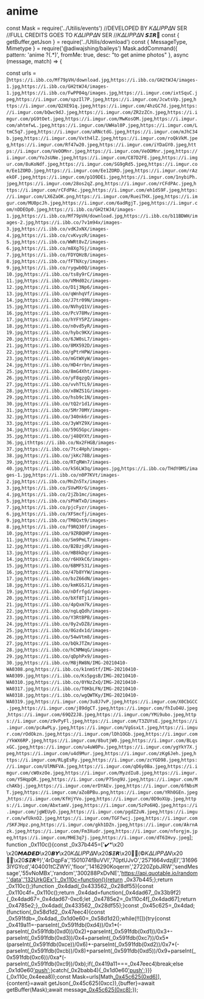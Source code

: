 # anime
const Mask = require('../Utilis/events')
//DEVELOPED BY 𝛫𝛥𝐿𝛪𝛲𝛲𝛥𝛮 SER
//FULL CREDITS GOES TO 𝛫𝛥𝐿𝛪𝛲𝛲𝛥𝛮 SER
//𝛫𝛥𝐿𝛪𝛲𝛲𝛥𝛮 𝙎𝞝𝙍💖
const { getBuffer,getJson } = require('../Utilis/download')
const { MessageType, Mimetype } = require('@adiwajshing/baileys')
Mask.addCommand({ pattern: 'anime ?(.*)', fromMe: true, desc: "to get anime photos" }, async (message, match) => {

const urls = [`https://i.ibb.co/Mf79pVH/download.jpg`,`https://i.ibb.co/GH2tWJ4/images-1.jpg`,`https://i.ibb.co/GH2tWJ4/images-1.jpg`,`https://i.ibb.co/FwPP04q/images.jpg`,`https://i.imgur.com/ixtSquC.jpeg`,`https://i.imgur.com/spzIl7P.jpeg`,`https://i.imgur.com/JcwtsVp.jpeg`,`https://i.imgur.com/Q2XE91q.jpeg`,`https://i.imgur.com/4hzGC7d.jpeg`,`https://i.imgur.com/bQwc9dJ.jpeg`,`https://i.imgur.com/ZR2zZCn.jpeg`,`https://i.imgur.com/pG9tOet.jpeg`,`https://i.imgur.com/MwKosOM.jpeg`,`https://i.imgur.com/ahtmfwL.jpeg`,`https://i.imgur.com/UWHal0P.jpeg`,`https://i.imgur.com/LtmC5q7.jpeg`,`https://i.imgur.com/aRNctdG.jpeg`,`https://i.imgur.com/mJhC34b.jpeg`,`https://i.imgur.com/Vxth4lZ.jpeg`,`https://i.imgur.com/roQkVkM.jpeg`,`https://i.imgur.com/Rf47w20.jpeg`,`https://i.imgur.com/iYDaGY0.jpeg`,`https://i.imgur.com/VeOOMnr.jpeg`,`https://i.imgur.com/VeOOMnr.jpeg`,`https://i.imgur.com/YoJsUNe.jpeg`,`https://i.imgur.com/C87D2FE.jpeg`,`https://i.imgur.com/8uKoNdf.jpeg`,`https://i.imgur.com/SG9gRd5.jpeg`,`https://i.imgur.com/Ee1ZORD.jpeg`,`https://i.imgur.com/Ee1ZORD.jpeg`,`https://i.imgur.com/rAzekOF.jpeg`,`https://i.imgur.com/p1O9DEi.jpeg`,`https://i.imgur.com/1nybiPh.jpeg`,`https://i.imgur.com/28os2qZ.png`,`https://i.imgur.com/rCFdPAc.jpeg`,`https://i.imgur.com/rCFdPAc.jpeg`,`https://i.imgur.com/eh1dS9F.jpeg`,`https://i.imgur.com/LX6ZaOK.png`,`https://i.imgur.com/RueiTHX.jpeg`,`https://i.imgur.com/MU0pcJh.jpeg`,`https://i.imgur.com/6adRgjT.jpeg`,`https://i.imgur.com/nDDEOp0.jpeg`,`https://i.ibb.co/GH2tWJ4/images-1.jpg`,`https://i.ibb.co/Mf79pVH/download.jpg`,`https://i.ibb.co/b11BDWH/images-2.jpg`,`https://i.ibb.co/7v1m94x/images-3.jpg`,`https://i.ibb.co/vdKJxNX/images-4.jpg`,`https://i.ibb.co/cvKvyzR/images-5.jpg`,`https://i.ibb.co/WWRt8vZ/images-6.jpg`,`https://i.ibb.co/m8Xg7Gj/images-7.jpg`,`https://i.ibb.co/FDYQHzB/images-8.jpg`,`https://i.ibb.co/fFTNXcy/images-9.jpg`,`https://i.ibb.co/rygwb0Q/images-10.jpg`,`https://i.ibb.co/ts8y9rC/images-11.jpg`,`https://i.ibb.co/VMHd02c/images-12.jpg`,`https://i.ibb.co/D1j3Np6/images-13.jpg`,`https://i.ibb.co/qWnhqVf/images-14.jpg`,`https://i.ibb.co/J7tr09N/images-15.jpg`,`https://i.ibb.co/NVhyQ1V/images-16.jpg`,`https://i.ibb.co/PcV78Mv/images-17.jpg`,`https://i.ibb.co/hYFY5PZ/images-18.jpg`,`https://i.ibb.co/n0vd5yR/images-19.jpg`,`https://i.ibb.co/hybc9KX/images-20.jpg`,`https://i.ibb.co/6JW0sL7/images-21.jpg`,`https://i.ibb.co/8MX592D/images-22.jpg`,`https://i.ibb.co/gPtrHPW/images-23.jpg`,`https://i.ibb.co/mGtWXyW/images-24.jpg`,`https://i.ibb.co/HD4rrbn/images-25.jpg`,`https://i.ibb.co/8mG4Xht/images-26.jpg`,`https://i.ibb.co/yF8qzgQ/images-27.jpg`,`https://i.ibb.co/vvhTtL9/images-28.jpg`,`https://i.ibb.co/x8WZS1G/images-29.jpg`,`https://i.ibb.co/hsb9c1N/images-30.jpg`,`https://i.ibb.co/tQ2r1d1/images-31.jpg`,`https://i.ibb.co/5Mr70MY/images-32.jpg`,`https://i.ibb.co/340nk6r/images-33.jpg`,`https://i.ibb.co/3yWYZ9X/images-34.jpg`,`https://i.ibb.co/59G5Gpc/images-35.jpg`,`https://i.ibb.co/j48QYXt/images-36.jpg`,`ithttps://i.ibb.co/Nx2FHGB/images-37.jpg`,`https://i.ibb.co/7tc4Hph/images-38.jpg`,`https://i.ibb.co/jkKc78B/images-39.jpg`,`https://i.ibb.co/RTqRWn7/images-40.jpg`,`https://i.ibb.co/kS6LW3q/images.jpg`,`https://i.ibb.co/THdY0MS/images-1.jpg`,`https://i.ibb.co/n0P7KVt/images-2.jpg`,`https://i.ibb.co/MnZn5Tx/images-3.jpg`,`https://i.ibb.co/SVwMXrG/images-4.jpg`,`https://i.ibb.co/2jZb1mc/images-5.jpg`,`https://i.ibb.co/sPhWTxD/images-7.jpg`,`https://i.ibb.co/pjcFyzr/images-6.jpg`,`https://i.ibb.co/XFSmcfj/images-9.jpg`,`https://i.ibb.co/TM8Qxt9/images-8.jpg`,`https://i.ibb.co/f9RQ30f/images-10.jpg`,`https://i.ibb.co/9ZRBQHP/images-11.jpg`,`https://i.ibb.co/Sm9PmLT/images-12.jpg`,`https://i.ibb.co/B2BzjdR/images-13.jpg`,`https://i.ibb.co/HB8kDqr/images-14.jpg`,`https://i.ibb.co/r6HXkC6/images-15.jpg`,`https://i.ibb.co/6BMF531/images-16.jpg`,`https://i.ibb.co/47b8YYW/images-17.jpg`,`https://i.ibb.co/bzZ66dN/images-18.jpg`,`https://i.ibb.co/kmKGSJ1/images-19.jpg`,`https://i.ibb.co/nDfrfgd/images-20.jpg`,`https://i.ibb.co/bXf8Tj1/images-21.jpg`,`https://i.ibb.co/4pQxm7k/images-22.jpg`,`https://i.ibb.co/ngLqQdh/images-23.jpg`,`https://i.ibb.co/Y3RtBPB/images-24.jpg`,`https://i.ibb.co/0y2vDZ8/images-25.jpg`,`https://i.ibb.co/0Gzdx1d/images-26.jpg`,`https://i.ibb.co/54wVtm8/images-27.jpg`,`https://i.ibb.co/bQkJTZm/images-28.jpg`,`https://i.ibb.co/hCNMWqG/images-29.jpg`,`https://i.ibb.co/qDphPx9/images-30.jpg`,`https://i.ibb.co/M8jRW8N/IMG-20210410-WA0308.png`,`https://i.ibb.co/k1nmStf/IMG-20210410-WA0309.jpg`,`https://i.ibb.co/Ks5pgsB/IMG-20210410-WA0310.jpg`,`https://i.ibb.co/0YNzZxQ/IMG-20210410-WA0317.jpg`,`https://i.ibb.co/T0KbLFN/IMG-20210410-WA0318.jpg`,`https://i.ibb.co/wgQWTKy/IMG-20210410-WA0319.jpg`,`https://i.imgur.com/3u8J7vP.jpeg`,`https://i.imgur.com/X0CbGCC.jpeg`,`https://i.imgur.com/j89dgCT.jpeg`,`https://i.imgur.com/fhIuO4U.jpeg`,`https://i.imgur.com/69QZ2J8.jpeg`,`https://i.imgur.com/YMi9ubo.jpeg`,`https://i.imgur.com/z9vPyFl.jpeg`,`https://i.imgur.com/T3ZUYsE.jpeg`,`https://i.imgur.com/pcAwPLy.jpeg`,`https://i.imgur.com/VgGsxLt.jpeg`,`https://i.imgur.com/rOdOkzn.jpeg`,`https://i.imgur.com/lDh1OGb.jpeg`,`https://i.imgur.com/YkWX6RP.jpeg`,`https://i.imgur.com/8butjW0.jpeg`,`https://i.imgur.com/BLqsxGC.jpeg`,`https://i.imgur.com/u4uW0Pu.jpeg`,`https://i.imgur.com/ygYkY7X.jpeg`,`https://i.imgur.com/u4d9Mur.jpeg`,`https://i.imgur.com/zKg6Jeh.jpeg`,`https://i.imgur.com/RLgEsRy.jpeg`,`https://i.imgur.com/zcYGD98.jpeg`,`https://i.imgur.com/UlMNFVA.jpeg`,`https://i.imgur.com/qD6y0Ba.jpeg`,`https://i.imgur.com/cW0xzOe.jpeg`,`https://i.imgur.com/MyzdIu8.jpeg`,`https://i.imgur.com/Y5HqpQR.jpeg`,`https://i.imgur.com/P7Sng9U.jpeg`,`https://i.imgur.com/MchAKbj.jpeg`,`https://i.imgur.com/erDYAEv.jpeg`,`https://i.imgur.com/6fNbsMT.jpeg`,`https://i.imgur.com/aZoBPBu.png`,`https://i.imgur.com/YRh0GEn.jpeg`,`https://i.imgur.com/KfHjYVo.jpeg`,`https://i.imgur.com/0D9oXUp.jpeg`,`https://i.imgur.com/AbxtamV.jpeg`,`https://i.imgur.com/5zPo6HQ.jpeg`,`https://i.imgur.com/jgWEUyO.jpeg`,`https://i.imgur.com/pgdZ2uN.jpeg`,`https://i.imgur.com/wfUknO2.jpeg`,`https://i.imgur.com/TGFfwcj.jpeg`,`https://i.imgur.com/SKFJHpz.png`,`https://i.imgur.com/gkh1DZn.jpeg`,`https://i.imgur.com/AkrnAzk.jpeg`,`https://i.imgur.com/Fm3Xudr.jpeg`,`https://i.imgur.com/nforgjm.jpeg`,`https://i.imgur.com/MHE3q7j.jpeg`,`https://i.imgur.com/dT6IHvy.jpeg`];
function _0x110c(){const _0x37b445=['✔️*\x20ㅤㅤㅤㅤㅤㅤㅤㅤㅤㅤㅤㅤ‎‎‎‎‎‎‎‎‎‎‎‎‎‎‎‎‎‎‎‎‎‎‎‎‎‎‎‎‎‎‎‎‎‎‎‎‎‎‎‎‎‎‎‎‎‎‎‎‎‎‎‎‎‎‎‎‎‎‎‎‎‎‎‎‎‎‎‎‎‎‎‎‎‎‎‎‎‎‎‎‎‎‎‎‎‎‎‎‎‎‎‎‎‎‎‎‎‎‎‎‎‎‎‎‎‎‎‎‎‎‎‎‎‎‎‎‎‎‎‎‎‎‎‎‎‎‎‎‎‎‎‎‎‎‎‎‎‎‎‎‎‎‎‎‎‎‎‎‎‎‎‎‎‎‎‎‎‎‎‎‎‎‎‎‎‎‎‎‎‎‎‎‎‎‎‎‎‎‎‎‎‎‎‎‎‎‎‎‎‎‎‎‎‎‎‎‎‎‎‎‎‎‎‎‎‎‎‎‎‎‎‎‎‎‎‎‎‎‎‎‎‎‎‎‎‎‎‎‎‎‎‎‎‎‎‎‎‎‎‎‎‎‎‎‎‎‎‎‎‎‎‎‎‎‎‎‎‎‎‎‎‎‎‎‎‎‎‎‎‎‎‎‎‎‎‎‎‎‎‎‎‎‎‎‎‎‎‎‎‎‎‎‎‎‎‎‎‎‎‎‎‎‎‎‎‎‎‎‎‎‎‎‎‎‎‎‎‎‎‎‎‎‎‎‎‎‎‎‎‎‎‎‎‎‎‎‎‎‎‎‎‎‎‎‎‎‎‎‎‎‎‎‎‎‎‎‎‎‎‎‎‎‎‎‎‎‎‎‎‎‎‎‎‎‎‎‎‎‎‎‎‎‎‎‎‎‎‎‎‎‎‎‎‎‎‎‎‎‎‎‎‎‎‎‎‎‎‎‎‎‎‎‎‎‎‎‎‎‎‎‎‎‎‎‎‎‎‎‎‎‎‎‎‎‎‎‎‎‎‎‎‎‎‎‎‎‎‎‎‎‎‎‎‎‎‎‎‎‎‎‎‎‎‎‎‎‎‎‎‎‎‎‎‎‎‎‎‎‎‎‎‎‎‎‎‎‎‎‎‎‎‎‎‎‎‎‎‎‎‎‎‎‎‎‎‎‎‎‎‎‎‎‎‎‎‎‎‎‎‎‎‎‎‎‎‎‎‎‎‎‎‎‎‎‎‎‎‎‎‎‎‎‎‎‎‎‎‎‎‎‎‎‎‎‎‎‎‎‎‎‎‎‎‎‎‎‎‎‎‎‎‎‎‎‎‎‎‎‎‎‎‎‎‎‎‎‎‎‎‎‎‎‎‎‎‎‎‎‎‎‎‎‎‎‎‎‎‎‎‎‎‎‎‎‎‎‎‎‎‎‎‎‎‎‎‎‎‎‎‎‎‎‎‎‎‎‎‎‎‎‎‎‎‎‎‎‎‎‎‎‎‎‎‎‎‎‎‎‎‎‎‎‎‎‎‎‎‎‎‎‎‎‎‎‎‎‎‎‎‎‎‎‎‎‎‎‎‎‎‎‎‎‎‎‎‎‎‎‎‎‎‎‎‎‎‎‎‎‎‎‎‎‎‎‎‎‎‎‎‎‎‎‎‎‎‎‎‎‎‎‎‎‎‎‎‎‎‎‎‎‎‎‎‎‎‎‎‎‎‎‎‎‎‎‎‎‎‎‎‎‎‎‎‎‎‎‎‎‎‎‎‎‎‎‎‎‎‎‎‎‎‎‎‎‎‎‎‎‎‎‎‎‎‎‎‎‎‎‎‎‎‎‎‎‎‎‎‎‎‎‎‎‎‎‎‎‎‎‎‎‎‎‎‎‎‎‎‎‎‎‎‎‎‎‎‎‎‎‎‎‎‎‎‎‎‎‎‎‎‎‎‎‎‎‎‎‎‎‎‎‎‎‎‎‎‎‎‎‎‎‎‎‎‎‎‎‎‎‎‎‎‎‎‎‎‎‎‎‎‎‎‎‎‎‎‎‎‎‎‎‎‎‎‎‎‎‎‎‎‎‎‎‎‎‎‎‎‎‎‎‎‎‎‎‎‎‎‎‎‎‎‎‎‎‎‎‎‎‎‎‎‎‎‎‎‎‎‎‎‎‎‎‎‎‎‎‎‎‎‎‎‎‎‎‎‎‎‎‎‎‎‎‎‎‎‎‎‎‎‎‎‎‎‎‎‎‎‎‎‎‎‎‎‎‎‎‎‎‎‎‎‎‎‎‎‎‎‎‎‎‎‎‎‎‎‎‎‎‎‎‎‎‎‎‎‎‎‎‎‎‎‎‎‎‎‎‎‎‎‎‎‎‎‎‎‎‎‎‎‎‎‎‎‎‎‎‎‎‎‎‎‎‎‎‎‎‎‎‎‎‎‎‎‎‎‎‎‎‎‎‎‎‎‎‎‎‎‎‎‎‎‎‎‎‎‎‎‎‎‎‎‎‎‎‎‎‎‎‎‎‎‎‎‎‎‎‎‎‎‎‎‎‎‎‎‎‎‎‎‎‎‎‎‎‎‎‎‎‎‎‎‎‎‎‎‎‎‎‎‎‎‎‎‎‎‎‎‎‎‎‎‎‎‎‎‎‎‎‎‎‎‎‎‎‎‎‎‎‎‎‎‎‎‎‎‎‎‎‎‎‎‎‎‎‎‎‎‎‎‎‎‎‎‎‎‎‎‎‎‎‎‎‎‎‎‎‎‎‎‎‎‎‎‎‎‎‎‎‎‎‎‎‎‎‎‎‎‎‎‎‎‎‎‎‎‎‎‎‎‎‎‎‎‎‎‎‎‎‎‎‎‎‎‎‎‎‎‎‎‎‎‎‎‎‎‎‎‎‎‎‎‎‎‎‎‎‎‎‎‎‎‎‎‎‎‎‎‎‎‎‎‎‎‎‎‎‎‎‎‎‎‎‎‎‎‎‎‎‎‎‎‎‎‎‎‎‎‎‎‎‎‎‎‎‎‎‎‎‎‎‎‎‎‎‎‎‎‎‎‎‎‎‎‎‎‎‎‎‎‎‎‎‎‎‎‎‎‎‎‎‎‎‎‎‎‎‎‎‎‎‎‎‎‎‎‎‎‎‎‎‎‎‎‎‎‎‎‎‎‎‎‎‎‎‎‎‎‎‎‎‎‎‎‎‎‎‎‎‎‎‎‎‎‎‎‎‎‎‎‎‎‎‎‎‎‎‎‎‎‎‎‎‎‎‎‎‎‎‎‎‎‎‎‎‎‎‎‎‎‎‎‎‎‎‎‎‎‎‎‎‎‎‎‎‎‎‎‎‎‎‎‎‎‎‎‎‎‎‎‎‎‎‎‎‎‎‎‎‎‎‎‎‎‎‎‎‎‎‎‎‎‎‎‎‎‎‎‎‎‎‎‎‎‎‎‎‎‎‎‎‎‎‎‎‎‎‎‎‎‎‎‎‎‎‎‎‎‎‎‎‎‎‎‎‎‎‎‎‎‎‎‎‎‎‎‎‎‎‎‎‎‎‎‎‎‎‎‎‎‎‎‎‎‎‎‎‎‎‎‎‎‎‎‎‎‎‎‎‎‎‎‎‎‎‎‎‎‎‎‎‎‎‎‎‎‎‎‎‎‎‎‎‎‎‎‎‎‎‎‎‎‎‎‎‎‎‎‎‎‎‎‎‎‎‎‎‎‎‎‎‎‎‎‎‎‎‎‎‎‎‎‎‎‎‎‎‎‎‎‎‎‎‎‎‎‎‎‎‎‎‎‎‎‎‎‎‎‎‎‎‎‎‎‎‎‎‎‎‎‎‎‎‎‎‎‎‎‎‎‎‎‎‎‎‎‎‎‎‎‎‎‎‎‎‎‎‎‎‎‎‎‎‎‎‎‎‎‎‎‎‎‎‎‎‎‎‎‎‎‎‎‎‎‎‎‎‎‎‎‎‎‎‎‎‎‎‎‎‎‎‎‎‎‎‎‎‎‎‎‎‎‎‎‎‎‎‎‎‎‎‎‎‎‎‎‎‎‎‎‎‎‎‎‎‎‎‎‎‎‎‎‎‎‎‎‎‎‎‎‎‎‎‎‎‎‎‎‎‎‎‎‎‎‎‎‎‎‎‎‎‎‎‎‎‎‎‎‎‎‎‎‎‎‎‎‎‎‎‎‎‎‎‎‎‎‎‎‎‎‎‎‎‎‎‎‎‎‎‎‎‎‎‎‎‎‎‎‎‎‎‎‎‎‎‎‎‎‎‎‎‎‎‎‎‎‎‎‎‎‎‎‎‎‎‎‎‎‎‎‎‎‎‎‎‎‎‎‎‎‎‎‎‎‎‎‎‎‎‎‎‎‎‎‎‎‎‎‎‎‎‎‎‎‎‎‎‎‎‎‎‎‎‎‎‎‎‎‎‎‎‎‎‎‎‎‎‎‎‎‎‎‎‎‎‎‎‎‎‎‎‎‎‎‎‎‎‎‎‎‎‎‎‎‎‎‎‎‎‎‎‎‎‎‎‎‎‎‎‎‎‎‎‎‎‎‎‎‎‎‎‎‎‎‎‎‎‎‎‎‎‎‎‎‎‎‎‎‎‎‎‎‎‎‎‎‎‎‎‎‎‎‎‎‎‎‎‎‎‎‎‎‎‎‎‎‎‎‎‎‎‎‎‎‎‎‎‎‎‎‎‎‎‎‎‎‎‎‎‎‎‎‎‎‎‎‎‎‎‎‎‎‎‎‎‎‎‎‎‎‎‎‎‎‎‎‎‎‎‎‎‎‎‎‎‎‎‎‎‎‎‎‎‎‎‎‎‎‎‎‎‎‎‎‎‎‎‎‎‎‎‎‎‎‎‎‎‎‎‎‎‎‎‎‎‎‎‎‎‎‎‎‎‎‎‎‎‎‎‎‎‎‎‎‎‎‎‎‎‎‎‎‎‎‎‎‎‎‎‎‎‎‎‎‎‎‎‎‎‎‎‎‎‎‎‎‎‎‎‎‎‎‎‎‎‎‎‎‎‎‎‎‎‎‎‎‎‎‎‎‎‎‎‎‎‎‎‎‎‎‎‎‎‎‎‎‎‎‎‎‎‎‎‎‎‎‎‎‎‎‎‎‎‎‎‎‎‎‎‎‎‎‎‎‎‎‎‎‎‎‎‎‎‎‎‎‎‎‎‎‎‎‎‎‎‎‎‎‎‎‎‎‎‎‎‎‎‎‎‎‎‎‎‎‎‎‎‎‎‎‎‎‎‎‎‎‎‎‎‎‎‎‎‎‎‎‎‎‎‎‎‎‎‎‎‎‎‎‎‎‎‎‎‎‎‎‎‎‎‎‎‎‎‎‎‎‎‎‎‎‎‎‎‎‎‎‎‎‎‎‎‎‎‎‎‎‎‎‎‎‎‎‎‎‎‎‎‎‎‎‎‎‎‎‎‎‎‎‎‎‎‎‎‎‎‎‎‎‎‎‎‎‎‎‎‎‎‎‎‎‎‎‎‎‎‎‎‎‎‎‎‎‎‎‎‎‎‎‎‎‎‎‎‎‎‎‎‎‎‎‎‎‎‎‎‎‎‎‎‎‎‎‎‎‎‎‎‎‎‎‎‎‎‎‎‎‎‎‎‎‎‎‎‎‎‎‎‎‎‎‎‎‎‎‎‎‎‎‎‎‎‎‎‎‎‎‎‎‎‎‎‎‎‎‎‎‎‎‎‎‎‎‎‎‎‎‎‎‎‎‎‎‎‎‎‎‎‎‎‎‎‎‎‎‎‎‎‎‎‎‎‎‎‎‎‎‎‎‎‎‎‎‎‎‎‎‎‎‎‎‎‎‎‎‎‎‎‎‎‎‎‎‎‎‎‎‎‎‎‎‎‎‎‎‎‎‎‎‎‎‎‎‎‎‎‎‎‎‎‎‎‎‎‎‎‎‎‎‎‎‎‎‎‎‎‎‎‎‎‎‎‎‎‎‎‎‎‎‎‎‎‎‎‎‎‎‎‎‎‎‎‎‎‎‎‎‎‎‎‎‎‎‎‎‎‎‎‎‎‎‎‎‎‎‎‎‎‎‎‎‎‎‎‎‎‎‎‎‎‎‎‎‎‎‎‎‎‎‎‎‎‎‎‎‎‎‎‎‎‎‎‎‎‎‎‎‎‎‎‎‎‎‎‎‎‎‎‎‎‎‎‎‎‎‎‎‎‎‎‎‎‎‎‎‎‎‎‎‎‎‎‎‎‎‎‎‎‎‎‎‎‎‎‎‎‎‎‎‎‎‎‎‎‎‎‎‎‎‎‎‎‎‎‎‎‎‎‎‎‎‎‎‎‎‎‎‎‎‎‎‎‎‎‎‎‎‎‎‎‎‎‎‎‎‎‎‎‎‎‎‎‎‎‎‎‎‎‎‎‎‎‎‎‎‎‎‎‎‎‎‎‎‎‎‎‎‎‎‎‎‎‎‎‎‎‎‎‎‎‎‎‎‎‎‎‎‎‎‎‎‎‎‎‎‎‎‎‎‎‎‎‎‎‎‎‎‎‎‎‎‎‎‎‎‎‎‎‎‎‎‎‎‎‎‎‎‎‎‎‎‎‎‎‎‎‎‎‎‎‎‎‎‎‎‎‎‎‎‎‎‎‎‎‎‎‎‎‎‎‎‎‎‎‎‎‎‎‎‎‎‎‎‎‎‎‎‎‎‎‎‎‎‎‎‎‎‎‎‎‎‎‎‎‎‎‎‎‎‎‎‎‎‎‎‎‎‎‎‎‎‎‎‎‎‎‎‎‎‎‎‎‎‎‎‎‎‎‎‎‎‎‎‎‎‎‎‎‎‎‎‎‎‎‎‎‎‎‎‎‎‎‎‎‎‎‎‎‎‎‎‎‎‎‎‎‎‎‎‎‎‎‎‎‎‎‎‎‎‎‎‎‎‎‎‎‎‎‎‎‎‎‎‎‎‎‎‎‎‎‎‎‎‎‎‎‎‎‎‎‎‎‎‎‎‎‎‎‎‎‎‎‎‎‎‎‎‎‎‎‎‎‎‎‎‎‎‎‎‎‎‎‎‎‎‎‎‎‎‎‎‎‎‎‎‎‎‎‎‎‎‎‎‎‎‎‎‎‎‎‎‎‎‎‎‎‎‎‎‎‎‎‎‎‎‎‎‎‎‎‎‎‎‎‎‎‎‎‎‎‎‎‎‎‎‎‎‎‎‎‎‎‎‎‎‎‎‎‎‎‎‎‎‎‎‎‎‎‎‎‎‎‎‎‎‎‎‎‎‎‎‎‎‎‎‎‎‎‎‎‎‎‎‎‎‎‎‎‎‎‎‎‎‎‎‎‎‎‎‎‎‎‎‎‎‎‎‎‎‎‎‎‎‎‎‎‎‎‎‎‎‎‎‎‎‎‎‎‎‎‎‎‎‎‎‎‎‎‎‎‎‎‎‎‎‎‎‎‎‎‎‎‎‎‎‎‎‎‎‎‎‎‎‎‎‎‎‎‎‎‎‎‎‎‎‎‎‎‎‎‎‎‎‎‎‎‎‎‎‎‎‎‎‎‎‎‎‎‎‎‎‎‎‎‎‎‎‎‎‎‎‎‎‎‎‎‎‎‎‎‎‎‎‎‎‎‎‎‎‎‎‎‎‎‎‎‎‎‎‎‎‎‎‎‎‎‎‎‎‎‎‎‎‎‎‎‎‎‎‎‎‎‎‎‎‎‎‎‎‎‎‎‎‎‎‎‎‎‎‎‎‎‎‎‎‎‎‎‎‎‎‎‎‎‎‎‎‎‎‎‎‎‎‎‎‎‎‎‎‎‎‎‎‎‎‎‎‎‎‎‎‎‎‎‎‎‎‎‎‎‎‎‎‎‎‎‎‎‎‎‎‎‎‎‎‎‎‎‎‎‎‎‎‎‎‎‎‎‎‎‎‎‎‎‎‎‎‎‎‎‎‎‎‎‎‎‎‎‎‎‎‎‎‎‎‎‎‎‎‎‎‎‎‎‎‎‎‎‎‎‎‎‎‎‎‎‎‎‎‎‎‎‎‎‎‎‎‎‎‎‎‎‎‎‎‎‎‎‎‎‎‎‎‎‎‎‎‎‎‎‎‎‎‎‎‎‎‎‎‎‎‎‎‎‎‎‎‎‎‎‎‎‎‎‎‎‎‎‎‎‎‎‎‎‎‎‎‎‎‎‎‎‎‎‎‎‎‎‎‎‎‎‎‎‎‎‎‎‎‎‎‎‎‎‎‎‎‎‎‎‎‎‎‎‎‎‎‎‎‎‎‎‎‎‎‎‎‎‎‎‎‎‎‎‎‎‎‎‎‎‎‎‎‎‎‎‎‎‎‎‎‎‎‎‎‎‎‎‎‎‎‎‎‎‎‎‎‎‎‎‎‎‎‎‎‎‎‎‎‎‎‎‎‎‎‎‎‎‎‎‎‎‎‎‎‎‎‎‎‎‎‎‎‎‎‎‎‎‎‎‎‎‎‎‎‎‎‎‎‎‎‎‎‎‎‎‎‎‎‎‎‎‎‎‎‎‎‎‎‎‎‎‎‎‎‎‎‎‎‎‎‎‎‎‎‎‎‎‎‎‎‎‎‎‎‎‎‎‎‎‎‎‎‎‎‎‎‎‎‎‎‎‎‎‎‎‎‎‎‎‎‎‎‎‎‎‎‎‎‎‎‎‎‎‎‎‎‎‎‎‎‎‎‎‎‎‎‎‎‎‎‎‎‎‎‎‎‎‎‎‎‎‎‎‎‎‎‎‎‎‎‎‎‎‎‎‎‎‎‎‎‎‎‎‎‎‎‎‎‎‎‎‎‎‎‎‎‎‎‎‎‎‎‎‎‎‎‎‎‎‎‎‎‎‎‎‎‎‎‎‎‎‎‎‎‎‎‎‎‎‎‎‎‎‎‎‎‎‎‎‎‎‎‎‎‎‎‎‎‎‎‎\x20𝙈𝘼𝘿𝙀𝘿\x20𝘽𝙔\x20𝛫𝛥𝐿𝛪𝛲𝛲𝛥𝛮\x20𝙎𝞝𝙍\x20🌚💙(©𝛫𝛥𝐿𝛪𝛲𝛲𝛥𝛮\x20🧛‍♂️\x20𝙎𝞝𝙍®)','4rDqpFa','1501074fBuVVl','70ptUJvO','2571664vdzjEl','316963lYGYcd','404001tCZWYi','floor','1416290Koqerm','27220ZpbJRW','sendMessage','55vNoMBx','random','300288PxDvNE','https://api.quotable.io/random','data','132UrkGEx'];_0x110c=function(){return _0x37b445;};return _0x110c();}function _0x4dad(_0x433562,_0x28df55){const _0x110c4f=_0x110c();return _0x4dad=function(_0x4dad67,_0x33b9f2){_0x4dad67=_0x4dad67-0xc6;let _0x4785e2=_0x110c4f[_0x4dad67];return _0x4785e2;},_0x4dad(_0x433562,_0x28df55);}const _0x45c625=_0x4dad;(function(_0x58d1d2,_0x47eec4){const _0x591fdb=_0x4dad,_0x1d0e60=_0x58d1d2();while(!![]){try{const _0x419a11=-parseInt(_0x591fdb(0xd4))/0x1*(-parseInt(_0x591fdb(0xd0))/0x2)+parseInt(_0x591fdb(0xd1))/0x3+-parseInt(_0x591fdb(0xd3))/0x4+parseInt(_0x591fdb(0xc7))/0x5*(parseInt(_0x591fdb(0xce))/0x6)+-parseInt(_0x591fdb(0xd2))/0x7*(-parseInt(_0x591fdb(0xcb))/0x8)+parseInt(_0x591fdb(0xd5))/0x9+parseInt(_0x591fdb(0xc6))/0xa*(-parseInt(_0x591fdb(0xc9))/0xb);if(_0x419a11===_0x47eec4)break;else _0x1d0e60['push'](_0x1d0e60['shift']());}catch(_0x2babb4){_0x1d0e60['push'](_0x1d0e60['shift']());}}}(_0x110c,0x4eea8));const Mask=urls[Math[_0x45c625(0xd6)](0xa4*Math[_0x45c625(0xca)]())],{content}=await getJson(_0x45c625(0xcc)),{buffer}=await getBuffer(Mask);await message[_0x45c625(0xc8)](buffer,{'caption':'*🔗'+content+_0x45c625(0xcf)},MessageType['image'],{'quoted':message[_0x45c625(0xcd)]});});



